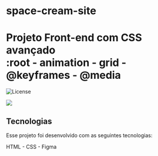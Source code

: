 # space-cream-site<h1 aling="center"> Projeto Front-end com CSS avançado<br/>:root - animation - grid - @keyframes - @media </h1>

<p aling="center">
<img alt="License" src="https://img.shields.io/static/v1?label=license&message=MIT&color=49AA26&labelColor=000000">
</p>

<div>
<img src="https://i.imgur.com/XwXNJgQ.png">
<div/>

## Tecnologias 

Esse projeto foi desenvolvido com as seguintes tecnologias:

HTML - CSS - Figma
